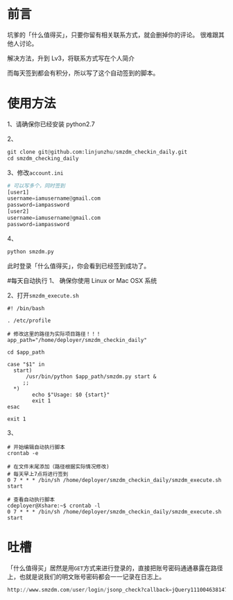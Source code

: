 # 前言
坑爹的「什么值得买」，只要你留有相关联系方式，就会删掉你的评论。
很难跟其他人讨论。

解决方法，升到 Lv3，将联系方式写在个人简介

而每天签到都会有积分，所以写了这个自动签到的脚本。

# 使用方法


1、请确保你已经安装 python2.7

2、
```python
git clone git@github.com:linjunzhu/smzdm_checkin_daily.git
cd smzdm_checking_daily
```

3、修改`account.ini`
```python
# 可以写多个，同时签到
[user1]
username=iamusername@gmail.com
password=iampassword
[user2]
username=iamusername@gmail.com
password=iampassword
```
4、
```python
python smzdm.py
```

此时登录「什么值得买」，你会看到已经签到成功了。

#每天自动执行
1、 确保你使用 Linux or Mac OSX 系统

2、打开`smzdm_execute.sh`
```shell
#! /bin/bash

. /etc/profile

# 修改这里的路径为实际项目路径！！！
app_path="/home/deployer/smzdm_checkin_daily"

cd $app_path

case "$1" in
  start)
      /usr/bin/python $app_path/smzdm.py start &
     ;;
  *)
        echo $"Usage: $0 {start}"
        exit 1
esac

exit 1

```
3、
```shell
# 开始编辑自动执行脚本
crontab -e
```
```shell
# 在文件末尾添加（路径根据实际情况修改)
# 每天早上7点将进行签到
0 7 * * * /bin/sh /home/deployer/smzdm_checkin_daily/smzdm_execute.sh start
```
```shell
# 查看自动执行脚本
cdeployer@Xshare:~$ crontab -l
0 7 * * * /bin/sh /home/deployer/smzdm_checkin_daily/smzdm_execute.sh start
```


# 吐槽
「什么值得买」居然是用`GET`方式来进行登录的，直接把账号密码通通暴露在路径上，也就是说我们的明文账号密码都会一一记录在日志上。
```python
http://www.smzdm.com/user/login/jsonp_check?callback=jQuery111004638147682417184_1439357637485&user_login=%s&user_pass=%s&rememberme=%s&is_pop=%s&captcha=&_=1439357637487" % (user_login, user_pass, rememberme, is_pop)
```